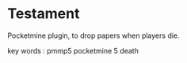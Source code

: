 # Testament
Pocketmine plugin, to drop papers when players die. 



key words : pmmp5 pocketmine 5 death 
